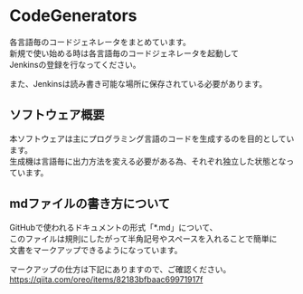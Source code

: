 # CodeGenerators
各言語毎のコードジェネレータをまとめています。  
新規で使い始める時は各言語毎のコードジェネレータを起動して  
Jenkinsの登録を行なってください。  
  
また、Jenkinsは読み書き可能な場所に保存されている必要があります。  

## ソフトウェア概要
本ソフトウェアは主にプログラミング言語のコードを生成するのを目的としています。  
生成機は言語毎に出力方法を変える必要がある為、それぞれ独立した状態となっています。  

## mdファイルの書き方について
GitHubで使われるドキュメントの形式「*.md」について、  
このファイルは規則にしたがって半角記号やスペースを入れることで簡単に  
文書をマークアップできるようになっています。  

マークアップの仕方は下記にありますので、ご確認ください。  
https://qiita.com/oreo/items/82183bfbaac69971917f  
